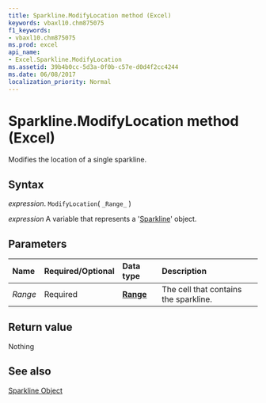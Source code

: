 ```yaml
---
title: Sparkline.ModifyLocation method (Excel)
keywords: vbaxl10.chm875075
f1_keywords:
- vbaxl10.chm875075
ms.prod: excel
api_name:
- Excel.Sparkline.ModifyLocation
ms.assetid: 39b4b0cc-5d3a-0f0b-c57e-d0d4f2cc4244
ms.date: 06/08/2017
localization_priority: Normal
---
```



# Sparkline.ModifyLocation method (Excel)

Modifies the location of a single sparkline.


## Syntax

_expression_. `ModifyLocation`( `_Range_` )

_expression_ A variable that represents a '[Sparkline](Excel.Sparkline.md)' object.


## Parameters



|Name|Required/Optional|Data type|Description|
|:-----|:-----|:-----|:-----|
| _Range_|Required| **[Range](Excel.Range(object).md)**|The cell that contains the sparkline.|

## Return value

Nothing


## See also


[Sparkline Object](Excel.Sparkline.md)

